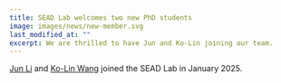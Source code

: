 ```yaml
---
title: SEAD Lab welcomes two new PhD students
image: images/news/new-member.svg
last_modified_at: ""
excerpt: We are thrilled to have Jun and Ko-Lin joining our team.
---
```



[Jun Li](/members/jun-li.html) and [Ko-Lin Wang](/members/kolin-wang.html) joined the SEAD Lab in January 2025.

